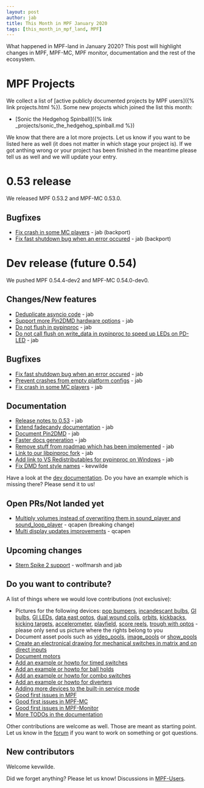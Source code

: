 ```yaml
---
layout: post
author: jab
title: This Month in MPF January 2020
tags: [this_month_in_mpf_land, MPF]
---
```

What happened in MPF-land in January 2020?
This post will highlight changes in MPF, MPF-MC, MPF monitor, documentation
and the rest of the ecosystem.

# MPF Projects

We collect a list of [active publicly documented projects by MPF users]({% link projects.html %}).
Some new projects which joined the list this month:

* [Sonic the Hedgehog Spinball]({% link _projects/sonic_the_hedgehog_spinball.md %})

We know that there are a lot more projects.
Let us know if you want to be listed here as well (it does not matter in which
stage your project is).
If we got anthing wrong or your project has been finished in the meantime
please tell us as well and we will update your entry.

# 0.53 release

We released MPF 0.53.2 and MPF-MC 0.53.0.

## Bugfixes

* [Fix crash in some MC players](https://github.com/missionpinball/mpf/commit/71bd5af7ca2fca80918a5b6ed8213b98f4cc5f2e) - jab (backport)
* [Fix fast shutdown bug when an error occured](https://github.com/missionpinball/mpf/commit/15b8b6a8928400c82f7f73488f617504c51a55cc) - jab (backport)

# Dev release (future 0.54)

We pushed MPF 0.54.4-dev2 and MPF-MC 0.54.0-dev0.

## Changes/New features

* [Deduplicate asyncio code](https://github.com/missionpinball/mpf/pull/1488) - jab
* [Support more Pin2DMD hardware options](https://github.com/missionpinball/mpf/pull/1491) - jab
* [Do not flush in pypinproc](https://github.com/missionpinball/pypinproc/commit/b631d57265e35ea32618677cae79c8ad1e0d1ffc) - jab
* [Do not call flush on write_data in pypinproc to speed up LEDs on PD-LED](https://github.com/missionpinball/libpinproc/commit/5bb2146d3e655515c08e41d184f2a6bcce4667d4) - jab

## Bugfixes

* [Fix fast shutdown bug when an error occured](https://github.com/missionpinball/mpf/commit/26f434888fa6a283ff1cbb98a6432bbb2844e7de) - jab
* [Prevent crashes from empty platform configs](https://github.com/missionpinball/mpf/commit/37a4f433f3dc659db505104abda6644453d5a279) - jab
* [Fix crash in some MC players](https://github.com/missionpinball/mpf/commit/377fab44fe9b158a208f6f508b60dbddebcad621) - jab

## Documentation

* [Release notes to 0.53](https://github.com/missionpinball/mpf-docs/commit/b415e0b6abe3a7201b79cf07fca71a8e0dfa5d42) - jab
* [Extend fadecandy documentation](https://github.com/missionpinball/mpf-docs/commit/9d6f5fa1c5a523f6c34acbafc20f43d9cf05bddd) - jab
* [Document Pin2DMD](https://github.com/missionpinball/mpf-docs/commit/4aa03a2f74e414034658cc750bd82b91884bc5cf) - jab
* [Faster docs generation](https://github.com/missionpinball/mpf-docs/commit/7ea6b86420275967efbde1ad73f13c717fbf7fc7) - jab
* [Remove stuff from roadmap which has been implemented](https://github.com/missionpinball/mpf-docs/commit/ef4a5ad2cd7cc0a8043a4c78cb44ff67373c4326) - jab
* [Link to our libpinproc fork](https://github.com/missionpinball/mpf-docs/commit/066e3bdf6925569059f2315b5db0e10242c2da93) - jab
* [Add link to VS Redistributables for pypinproc on Windows](https://github.com/missionpinball/mpf-docs/commit/7f28db099f01d2b0d6451a0f4f7ef028a3299d65) - jab
* [Fix DMD font style names](https://github.com/missionpinball/mpf-docs/pull/273) - kevwilde


Have a look at the [dev documentation](https://docs.missionpinball.org/en/dev/).
Do you have an example which is missing there? Please send it to us!

## Open PRs/Not landed yet

* [Multiply volumes instead of overwriting them in sound_player and sound_loop_player](https://github.com/missionpinball/mpf-mc/pull/333) - qcapen (breaking change)
* [Multi display updates improvements](https://github.com/missionpinball/mpf-mc/pull/323) - qcapen

## Upcoming changes

* [Stern Spike 2 support](https://github.com/missionpinball/mpf/issues/1246) - wolfmarsh and jab

## Do you want to contribute?

A list of things where we would love contributions (not exclusive):

* Pictures for the following devices: [pop bumpers](https://docs.missionpinball.org/en/dev/mechs/pop_bumpers/index.html),
  [incandescant bulbs](https://docs.missionpinball.org/en/dev/mechs/lights/matrix_lights.html),
  [GI bulbs](https://docs.missionpinball.org/en/dev/mechs/lights/gis.html),
  [GI LEDs](https://docs.missionpinball.org/en/dev/mechs/lights/gis.html),
  [data east optos](https://docs.missionpinball.org/en/dev/mechs/switches/optos.html),
  [dual wound coils](https://docs.missionpinball.org/en/dev/mechs/coils/dual_wound_coils.html),
  [orbits](https://docs.missionpinball.org/en/dev/mechs/loops/index.html),
  [kickbacks](https://docs.missionpinball.org/en/dev/mechs/kickbacks/index.html),
  [kicking targets](https://docs.missionpinball.org/en/dev/mechs/targets/kicking_targets/index.html),
  [accelerometer](https://docs.missionpinball.org/en/dev/mechs/accelerometers/index.html),
  [playfield](https://docs.missionpinball.org/en/dev/mechs/playfields/index.html),
  [score reels](https://docs.missionpinball.org/en/dev/mechs/score_reels/index.html),
  [trough with optos](https://docs.missionpinball.org/en/dev/mechs/troughs/index.html) - please only send us picture where the rights belong to you
* Document asset pools such as [video_pools](https://docs.missionpinball.org/en/dev/config/video_pools.html), [image_pools](https://docs.missionpinball.org/en/dev/config/image_pools.html) or [show_pools](https://docs.missionpinball.org/en/dev/config/show_pools.html)
* [Create an electronical drawing for mechanical switches in matrix and on direct inputs](https://docs.missionpinball.org/en/dev/mechs/switches/mechanical_switches.html)
* [Document motors](https://docs.missionpinball.org/en/dev/mechs/motors/index.html)
* [Add an example or howto for timed switches](https://docs.missionpinball.org/en/dev/game_logic/timed_switches/index.html)
* [Add an example or howto for ball holds](https://docs.missionpinball.org/en/dev/game_logic/ball_holds/index.html)
* [Add an example or howto for combo switches](https://docs.missionpinball.org/en/dev/game_logic/combo_switches/index.html)
* [Add an example or howto for diverters](https://docs.missionpinball.org/en/dev/mechs/diverters/index.html)
* [Adding more devices to the built-in service mode](https://github.com/missionpinball/mpf/issues/693)
* [Good first issues in MPF](https://github.com/missionpinball/mpf/issues?q=is%3Aissue+is%3Aopen+label%3A%22good+first+issue%22)
* [Good first issues in MPF-MC](https://github.com/missionpinball/mpf-mc/issues?q=is%3Aissue+is%3Aopen+label%3A%22help+wanted%22)
* [Good first issues in MPF-Monitor](https://github.com/missionpinball/mpf-monitor/issues?q=is%3Aissue+is%3Aopen+label%3A%22help+wanted%22)
* [More TODOs in the documentation](https://docs.missionpinball.org/en/dev/search.html?q="Help+us+to+write+it"&check_keywords=yes&area=default)

Other contributions are welcome as well.
Those are meant as starting point.
Let us know in the [forum](https://groups.google.com/forum/#!forum/mpf-users)
if you want to work on something or got questions.

## New contributors

Welcome kevwilde.

Did we forget anything? Please let us know!
Discussions in [MPF-Users](https://groups.google.com/forum/#!forum/mpf-users).
